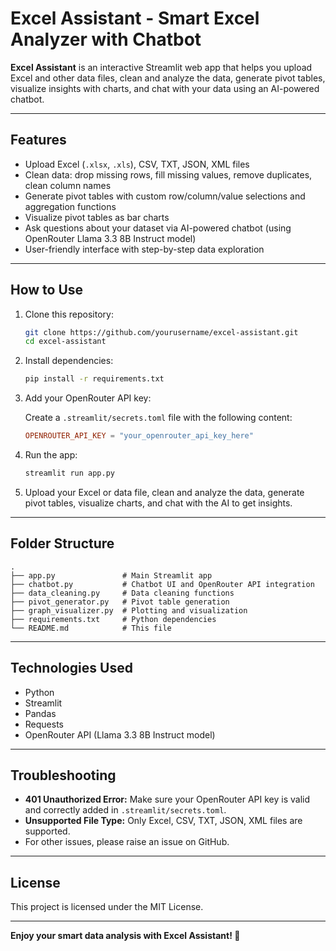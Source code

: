 # Excel Assistant - Smart Excel Analyzer with Chatbot

**Excel Assistant** is an interactive Streamlit web app that helps you upload Excel and other data files, clean and analyze the data, generate pivot tables, visualize insights with charts, and chat with your data using an AI-powered chatbot.

---

## Features

* Upload Excel (`.xlsx`, `.xls`), CSV, TXT, JSON, XML files
* Clean data: drop missing rows, fill missing values, remove duplicates, clean column names
* Generate pivot tables with custom row/column/value selections and aggregation functions
* Visualize pivot tables as bar charts
* Ask questions about your dataset via AI-powered chatbot (using OpenRouter Llama 3.3 8B Instruct model)
* User-friendly interface with step-by-step data exploration

---

## How to Use

1. Clone this repository:

   ```bash
   git clone https://github.com/yourusername/excel-assistant.git
   cd excel-assistant
   ```

2. Install dependencies:

   ```bash
   pip install -r requirements.txt
   ```

3. Add your OpenRouter API key:

   Create a `.streamlit/secrets.toml` file with the following content:

   ```toml
   OPENROUTER_API_KEY = "your_openrouter_api_key_here"
   ```

4. Run the app:

   ```bash
   streamlit run app.py
   ```

5. Upload your Excel or data file, clean and analyze the data, generate pivot tables, visualize charts, and chat with the AI to get insights.

---

## Folder Structure

```
.
├── app.py               # Main Streamlit app
├── chatbot.py           # Chatbot UI and OpenRouter API integration
├── data_cleaning.py     # Data cleaning functions
├── pivot_generator.py   # Pivot table generation
├── graph_visualizer.py  # Plotting and visualization
├── requirements.txt     # Python dependencies
└── README.md            # This file
```

---

## Technologies Used

* Python
* Streamlit
* Pandas
* Requests
* OpenRouter API (Llama 3.3 8B Instruct model)

---

## Troubleshooting

* **401 Unauthorized Error:** Make sure your OpenRouter API key is valid and correctly added in `.streamlit/secrets.toml`.
* **Unsupported File Type:** Only Excel, CSV, TXT, JSON, XML files are supported.
* For other issues, please raise an issue on GitHub.

---

## License

This project is licensed under the MIT License.

---

**Enjoy your smart data analysis with Excel Assistant! 🚀**

